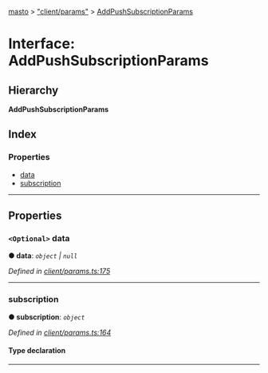 [masto](../README.md) > ["client/params"](../modules/_client_params_.md) > [AddPushSubscriptionParams](../interfaces/_client_params_.addpushsubscriptionparams.md)

# Interface: AddPushSubscriptionParams

## Hierarchy

**AddPushSubscriptionParams**

## Index

### Properties

* [data](_client_params_.addpushsubscriptionparams.md#data)
* [subscription](_client_params_.addpushsubscriptionparams.md#subscription)

---

## Properties

<a id="data"></a>

### `<Optional>` data

**● data**: *`object` \| `null`*

*Defined in [client/params.ts:175](https://github.com/neet/masto.js/blob/886ec98/src/client/params.ts#L175)*

___
<a id="subscription"></a>

###  subscription

**● subscription**: *`object`*

*Defined in [client/params.ts:164](https://github.com/neet/masto.js/blob/886ec98/src/client/params.ts#L164)*

#### Type declaration

___

